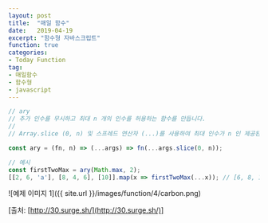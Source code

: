 ```yaml
---
layout: post
title:  "매일 함수"
date:   2019-04-19
excerpt: "함수형 자바스크립트"
function: true
categories:
- Today Function
tag:
- 매일함수
- 함수형
- javascript
---
```


```javascript
// ary
// 추가 인수를 무시하고 최대 n 개의 인수를 허용하는 함수를 만듭니다.
// 
// Array.slice (0, n) 및 스프레드 연산자 (...)를 사용하여 최대 인수가 n 인 제공된 함수 fn을 호출합니다.

const ary = (fn, n) => (...args) => fn(...args.slice(0, n));

// 예시
const firstTwoMax = ary(Math.max, 2);
[[2, 6, 'a'], [8, 4, 6], [10]].map(x => firstTwoMax(...x)); // [6, 8, 10]
```

![예제 이미지 1]({{ site.url }}/images/function/4/carbon.png)

[출처: [http://30.surge.sh/](http://30.surge.sh/)]
